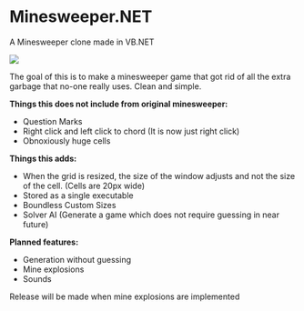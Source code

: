 # Minesweeper.NET
A Minesweeper clone made in VB.NET

<img src="https://www.dropbox.com/s/sqbup9fkapic1g7/screenshot.png?dl=1"></img>

The goal of this is to make a minesweeper game that got rid of all the extra garbage that no-one really uses. Clean and simple.

<b>Things this does not include from original minesweeper:</b>
 - Question Marks
 - Right click and left click to chord (It is now just right click)
 - Obnoxiously huge cells

<b>Things this adds:</b>
 - When the grid is resized, the size of the window adjusts and not the size of the cell. (Cells are 20px wide)
 - Stored as a single executable
 - Boundless Custom Sizes
 - Solver AI (Generate a game which does not require guessing in near future)

<b>Planned features:</b>
 - Generation without guessing
 - Mine explosions
 - Sounds

Release will be made when mine explosions are implemented
